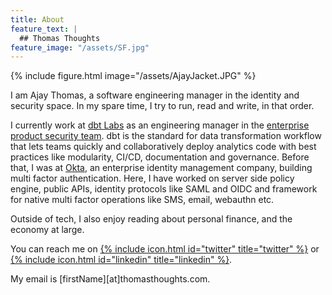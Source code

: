 ```yaml
---
title: About
feature_text: |
  ## Thomas Thoughts
feature_image: "/assets/SF.jpg"
---
```


{% include figure.html image="/assets/AjayJacket.JPG" %}

I am Ajay Thomas, a software engineering manager in the identity and security space. In my spare time, I try to run, read and write, in that order. 

I currently work at [dbt Labs](https://www.getdbt.com/) as an engineering manager in the [enterprise product security team](https://www.getdbt.com/security). dbt is the standard for data transformation workflow that lets teams quickly and collaboratively deploy analytics code with best practices like modularity, CI/CD, documentation and governance. 
Before that, I was at [Okta](https://www.okta.com/), an enterprise identity management company, building multi factor authentication. Here, I have worked on server side policy engine, public APIs, identity protocols like SAML and OIDC and framework for native multi factor operations like SMS, email, webauthn etc.

Outside of tech, I also enjoy reading about personal finance, and the economy at large.

You can reach me on [{% include icon.html id="twitter" title="twitter" %}](https://twitter.com/ajayinc) or [{% include icon.html id="linkedin" title="linkedin" %}](https://www.linkedin.com/in/ajaythomas).


My email is [firstName][at]thomasthoughts.com.

<!--{% include button.html text="Fork it" icon="github" link="https://github.com/daviddarnes/alembic" color="#0366d6" %} {% include button.html text="Tweet it" icon="twitter" link="https://twitter.com/intent/tweet/?url=https://alembic.darn.es&text=Alembic%20-%20A%20Jekyll%20boilerplate%20theme&via=DavidDarnes" color="#0d94e7" %} {% include button.html text="Install Alembic ⚗️" link="https://github.com/daviddarnes/alembic#installation" %} {% include button.html text="Tip me $5 💸" link="https://www.paypal.me/daviddarnes/5usd" color="#333333" %}
-->

<!-- links:  # jekyll-seo-tag > social aliases (sameAs)
    - https://twitter.com/ajayinc
    - https://www.facebook.com/ajaythomas.inc/
    - https://www.linkedin.com/in/ajaythomas/
    - https://github.com/ajaythomas-->
